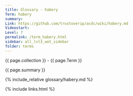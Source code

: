 ```yaml
---
title: Glossary - habery
Term: habery
summary: 
Link: https://github.com/trustoverip/acdc/wiki/habery.md
Videostart: 
Level: 7
permalink: /term_habery.html
sidebar: all_lvl3_wot_sidebar
folder: terms
---
```


{{ page.collection }} - {{ page.Term }}

   {{ page.summary }}

{% include_relative glossary/habery.md %}

 {% include links.html %} 
